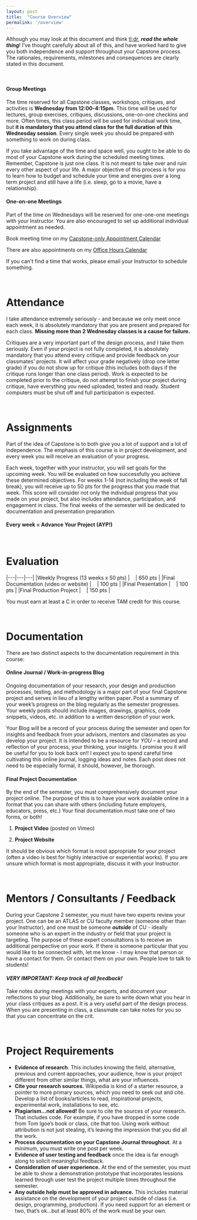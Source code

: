 ```yaml
---
layout: post
title:  "Course Overview"
permalink: '/overview'
---
```


Although you may look at this document and think [tl;dr](), ***read the whole thing***! I’ve thought carefully about  all of this, and have worked hard to give you both independence and support throughout your Capstone process. The rationales, requirements, milestones and consequences are clearly stated in this document.

<br>

#### Group Meetings
The time reserved for all Capstone classes, workshops, critiques, and activities is <span class="underlined">**Wednesday from 12:00-4:15pm**</span>. This time will be used for lectures, group exercises, critiques, discussions, one-on-one checkins and more. Often times, this class period will be used for individual work time, but <span class="underlined">**it is mandatory that you attend class for the full duration of this Wednesday session**</span>. Every single week you should be prepared with something to work on during class.

If you take advantage of the time and space well, you ought to be able to do most of your Capstone work during the scheduled meeting times. Remember, Capstone is just one class. It is not meant to take over and ruin every other aspect of your life. A major objective of this process is for you to learn how to budget and schedule your time and energies over a long term project and still have a life (i.e. sleep, go to a movie, have a relationship).

#### One-on-one Meetings
Part of the time on Wednesdays will be reserved for one-one-one meetings with your Instructor. You are also encouraged to set up additional individual appointment as needed.  

Book meeting time on my [Capstone-only Appointment Calendar](https://calendar.google.com/calendar/selfsched?sstoken=UUdLc0ZFRlNQWkYyfGRlZmF1bHR8M2ExNGRiNzQ3ZTk1NWE3NDQzMmFjZTZjNWQxYzRlMTA)

There are also appointments on my [Office Hours Calendar](https://calendar.google.com/calendar/selfsched?sstoken=UUZYbEdENFRMME1vfGRlZmF1bHR8NmNhMjk2MzA1MTExOTU0ZDI4N2VlNDUzMDRiOGU4Y2I)

If you can't find a time that works, please email your Instructor to schedule something.

<br>

# Attendance

I take attendance extremely seriously - and because we only meet once each week, it is absolutely mandatory that you are present and prepared for each class. **Missing more than 2 Wednesday classes is a cause for failure.**

Critiques are a very important part of the design process, and I take them seriously. Even if your project is not fully completed, it is absolutely mandatory that you attend every critique and provide feedback on your classmates' projects. It will affect your grade negatively (drop one letter grade) if you do not show up for critique (this includes both days if the critique runs longer than one class period). Work is expected to be completed prior to the critique, do not attempt to finish your project during critique, have everything you need uploaded, tested and ready. Student computers must be shut off and full participation is expected.

<br>

<!-- # Progress & Major Milestones

Although your Capstone project is mostly self-directed, there will be weekly assignments and mandatory milestones to be met. Here are the major milestones that you all have at the same time:

|---|---|---|
|  <span class="underlined">*February 9, 2017*</span> | &nbsp;&nbsp;|Project Proposal / Approval  |
|  <span class="underlined">*February 22, 2017*</span> | &nbsp;&nbsp;|Project Set (no changing topics after this date…)  |
|  <span class="underlined">*March 8 & 15, 2017*</span> | &nbsp;&nbsp;|Midterm Presentation  |
|  <span class="underlined">*May 5, 2017*</span> | &nbsp;&nbsp;|Final Presentation (to faculty and guests)  |



*The major purpose of a milestone is to make sure you are on track. And they have consequences:*

+ If your proposal is not accepted, you cannot proceed until it is.

+ If the feedback at Midterm Reviews is that there is little evidence of worthy work, or progress, or an evaluation by your Advisor and the Reviewers that you will not be able to complete a substantive, acceptable thesis project–then you will be notified that you will fail. That means you will need to re-take Capstone (which would potentially postpone your graduation). Read this one again now, please!

+ If, at the Final Presentation (that is, the last class), you do not have a demonstrably accomplished project, show little progress, and in other ways do not meet the requirements of a Capstone project, you will fail and be required to re-take Capstone. Don’t get to this point: your parents may be on the plane to come celebrate with you.

Because each of you has a different project, with different internal timelines and needs, after your proposal is accepted, you will make up your own production schedule and assignments. I may make additional assignments or require additional readings for you as well. Essentially the assignment every week is **[Advance Your Project (AYP)]()**. That is, an assignment may say ‘prepare a presentation’, and you must do that, but don’t stop working on your actual project: AYP!

<br> -->

# Assignments

Part of the idea of Capstone is to both give you a lot of support and a lot of independence. The emphasis of this course is in project development, and every week you will receive an evaluation of your progress.

Each week, together with your instructor, you will set goals for the upcoming week. You will be evaluated on how successfully you achieve these determined objectives. For weeks 1-14 (not including the week of fall break), you will receive up to 50 pts for the progress that you made that week. This score will consider not only the individual progress that you made on your project, but also includes attendance, participation, and engagement in class. The final weeks of the semester will be dedicated to documentation and presentation preparation.

#### Every week = Advance Your Project (AYP!)

<br>

# Evaluation

|---|---|---|
|Weekly Progress (13 weeks x 50 pts) | &nbsp;&nbsp;&nbsp;| 650 pts |
|Final Documentation (video or website) 		| &nbsp;&nbsp;&nbsp;| 100 pts |
|Final Presentation | &nbsp;&nbsp;&nbsp;| 100 pts |
|Final Production Project | &nbsp;&nbsp;&nbsp;| 150 pts |

You must earn at least a C in order to receive TAM credit for this course.

<br>

# Documentation

There are two distinct aspects to the documentation requirement in this course:

#### Online Journal / Work-in-progress Blog

Ongoing documentation of your research, your design and production processes, testing, and methodology is a major part of your final Capstone project and serves in lieu of a lengthy written paper. Post a summary of your week’s progress on the blog regularly as the semester progresses. Your weekly posts should include images, drawings, graphics, code snippets, videos, etc. in addition to a written description of your work.

Your Blog will be a record of your process during the semester and open for insights and feedback from your advisors, mentors and classmates as you develop your project. It is intended to be a resource for *YOU* – a record and reflection of your process, your thinking, your insights. I promise you it will be useful for you to look back on!! I expect you to spend careful time cultivating this online journal, logging ideas and notes. Each post does not need to be especially formal, it should, however, be thorough.


#### Final Project Documentation

By the end of the semester, you must comprehensively document your project online. The purpose of this is to have your work available online in a format that you can share with others (including future employers, educators, press, etc.) Your final documentation must take one of two forms, or both!

1. <span class="underlined">**Project Video**</span> (posted on Vimeo)

2. <span class="underlined">**Project Website**</span>

It should be obvious which format is most appropriate for your project (often a video is best for highly interactive or experiential works). If you are unsure which format is most appropriate, discuss it with your Instructor.

<br>

# Mentors / Consultants / Feedback

During your Capstone 2 semester, you must have two experts review your project. One can be an ATLAS or CU faculty member (someone other than your Instructor), and one must be someone ***outside*** of CU - ideally someone who is an expert in the industry or field that your project is targeting. The purpose of these expert consultations is to receive an additional perspective on your work. If there is someone particular that you would like to be connected with, let me know - I may know that person or have a contact for them. Or contact them on your own. People love to talk to students!

#### *VERY IMPORTANT: Keep track of all feedback!*

Take notes during meetings with your experts, and document your reflections to your blog. Additionally, be sure to write down what you hear in your class critiques as a post. It is a very useful part of the design process. When you are presenting in class, a classmate can take notes for you so that you can concentrate on the crit.

<!-- You will get a lot of feedback during the mid-term reviews both orally and in written form. We will go over that feedback together carefully and discuss how you will (or will not) incorporate their ideas. You will post a summary of those decisions to your blog. -->

<br>

# Project Requirements

+ <span class="underlined">**Evidence of research**</span>. This includes knowing the field, alternative, previous and current approaches, your audience, how is your project different from other similar things, what are your influences.
+ <span class="underlined">**Cite your research sources.**</span> Wikipedia is kind of a starter resource, a pointer to more primary sources, which you need to seek out and cite. Develop a list of books/articles to read, inspirational projects, experimental work, installations to see, etc.
+ <span class="underlined">**Plagiarism…not allowed!**</span> Be sure to cite the sources of your research. That includes code. For example, if you have dropped in some code from Tom Igoe’s book or class, cite that too. Using work without attribution is not just stealing, it’s leaving the impression that you did all the work.
+ <span class="underlined">**Process documentation on your Capstone Journal throughout**</span>. At a minimum, you must write one post per week.
+ <span class="underlined">**Evidence of user testing and feedback**</span> once the idea is far enough along to solicit meaningful feedback.
+ <span class="underlined">**Consideration of user experience.**</span> At the end of the semester, you must be able to show a demonstration prototype that incorporates lessions learned through user test the project multiple times throughout the semester.
+ <span class="underlined">**Any outside help must be approved in advance.**</span> This includes material assistance on the development of your project outside of class (i.e. design, programming, production). If you need support for an element or two, that’s ok…but at least 80% of the work must be your own.


<br>
<br>
